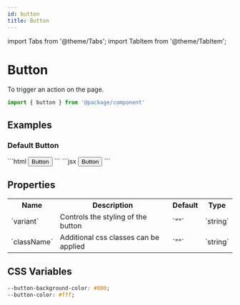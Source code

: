 ```yaml
---
id: button
title: Button
---
```


import Tabs from '@theme/Tabs';
import TabItem from '@theme/TabItem';

# Button

<p>To trigger an action on the page.</p>

```jsx title="Import"
import { button } from '@package/component'
```

## Examples

### Default Button

<Tabs>
  <TabItem value="lit" label="Lit" default>
   ```html
    <button>Button</button>
    ```
  </TabItem>
  <TabItem value="react" label="React">
   ```jsx
    <Button>Button</Button>
    ```
  </TabItem>
</Tabs>

## Properties

<table class="markdown-table">
  <tr>
    <th>Name</th>
    <th>Description</th>
    <th>Default</th>
    <th>Type</th>
  </tr>
  <tr>
    <td>`variant`</td>
    <td>Controls the styling of the button</td>
    <td>`""`</td>
    <td>`string`</td>
  </tr>
  <tr>
    <td>`className`</td>
    <td>Additional css classes can be applied</td>
    <td>`""`</td>
    <td>`string`</td>
  </tr>
</table>

## CSS Variables

```css
--button-background-color: #000;
--button-color: #fff;
```
